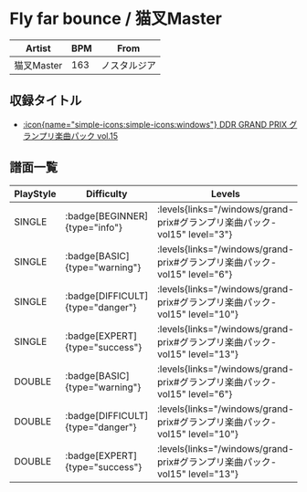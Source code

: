 # Fly far bounce / 猫叉Master

|Artist|BPM|From|
|------|---|----|
|猫叉Master|163|ノスタルジア|

## 収録タイトル

- [:icon{name="simple-icons:simple-icons:windows"} DDR GRAND PRIX グランプリ楽曲パック vol.15](/windows/grand-prix#グランプリ楽曲パック-vol15)

## 譜面一覧

|PlayStyle|Difficulty|Levels|Notes|Movie|
|---------|----------|------|-----|-----|
|SINGLE| :badge[BEGINNER]{type="info"}| :levels{links="/windows/grand-prix#グランプリ楽曲パック-vol15" level="3"}|96/2||
|SINGLE| :badge[BASIC]{type="warning"}| :levels{links="/windows/grand-prix#グランプリ楽曲パック-vol15" level="6"}|162/3||
|SINGLE| :badge[DIFFICULT]{type="danger"}| :levels{links="/windows/grand-prix#グランプリ楽曲パック-vol15" level="10"}|236/3||
|SINGLE| :badge[EXPERT]{type="success"}| :levels{links="/windows/grand-prix#グランプリ楽曲パック-vol15" level="13"}|385/6||
|DOUBLE| :badge[BASIC]{type="warning"}| :levels{links="/windows/grand-prix#グランプリ楽曲パック-vol15" level="6"}|162/7||
|DOUBLE| :badge[DIFFICULT]{type="danger"}| :levels{links="/windows/grand-prix#グランプリ楽曲パック-vol15" level="10"}|235/3||
|DOUBLE| :badge[EXPERT]{type="success"}| :levels{links="/windows/grand-prix#グランプリ楽曲パック-vol15" level="13"}|387/9||
